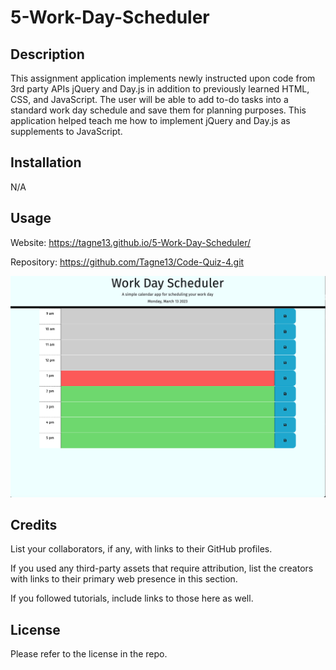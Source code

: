 # 5-Work-Day-Scheduler

## Description

This assignment application implements newly instructed upon code from 3rd party APIs jQuery and Day.js in addition to previously learned HTML, CSS, and JavaScript. The user will be able to add to-do tasks into a standard work day schedule and save them for planning purposes. This application helped teach me how to implement jQuery and Day.js as supplements to JavaScript. 

## Installation

N/A

## Usage

Website: https://tagne13.github.io/5-Work-Day-Scheduler/

Repository: https://github.com/Tagne13/Code-Quiz-4.git

![Screenshot](Assets/Images/Screenshot.png)

## Credits

List your collaborators, if any, with links to their GitHub profiles.

If you used any third-party assets that require attribution, list the creators with links to their primary web presence in this section.

If you followed tutorials, include links to those here as well.

## License

Please refer to the license in the repo.